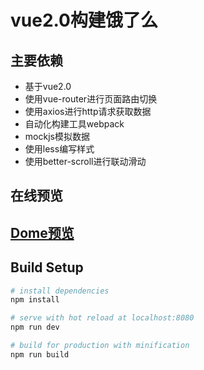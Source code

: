 # vue2.0构建饿了么

## 主要依赖
- 基于vue2.0
- 使用vue-router进行页面路由切换
- 使用axios进行http请求获取数据
- 自动化构建工具webpack
- mockjs模拟数据
- 使用less编写样式
- 使用better-scroll进行联动滑动

## 在线预览
[<h2>Dome预览</h2>](http://www.mo36.com/vue2.0-ele/dist/)
## Build Setup

``` bash
# install dependencies
npm install

# serve with hot reload at localhost:8080
npm run dev

# build for production with minification
npm run build
  
